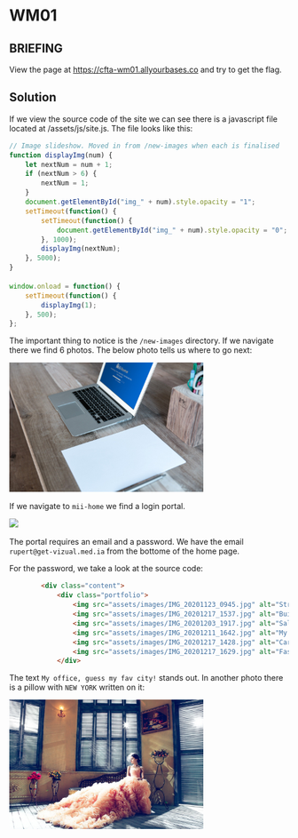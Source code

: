 # WM01
## BRIEFING
View the page at https://cfta-wm01.allyourbases.co and try to get the flag.

## Solution

If we view the source code of the site we can see there is a javascript file located at /assets/js/site.js. The file looks like this:

```js
// Image slideshow. Moved in from /new-images when each is finalised
function displayImg(num) {
    let nextNum = num + 1;
    if (nextNum > 6) {
        nextNum = 1;
    }
    document.getElementById("img_" + num).style.opacity = "1";
    setTimeout(function() {
        setTimeout(function() {
            document.getElementById("img_" + num).style.opacity = "0";
        }, 1000);
        displayImg(nextNum);
    }, 5000);
}

window.onload = function() {
    setTimeout(function() {
        displayImg(1);
    }, 500);
};
```

The important thing to notice is the `/new-images` directory. If we navigate there we find 6 photos. The below photo tells us where to go next:

<img src="miihome.jpg" width="350" >

If we navigate to `mii-home` we find a login portal. 

<img src="portal.jpg" width="350" >

The portal requires an email and a password. We have the email `rupert@get-vizual.med.ia` from the bottome of the home page.


For the password, we take a look at the source code:

```html
        <div class="content">
            <div class="portfolio">
                <img src="assets/images/IMG_20201123_0945.jpg" alt="Street scene" id="img_1" style="opacity: 0"><br>
                <img src="assets/images/IMG_20201217_1537.jpg" alt="Buildings" id="img_2" style="opacity: 0"><br>
                <img src="assets/images/IMG_20201203_1917.jpg" alt="Salad" id="img_3" style="opacity: 0"><br>
                <img src="assets/images/IMG_20201211_1642.jpg" alt="My office, guess my fav city!" id="img_4" style="opacity: 0"><br>
                <img src="assets/images/IMG_20201217_1428.jpg" alt="Car" id="img_5" style="opacity: 0"><br>
                <img src="assets/images/IMG_20201217_1629.jpg" alt="Fashion" id="img_6" style="opacity: 0"><br>
            </div>
```
The text `My office, guess my fav city!` stands out. In another photo there is a pillow with `NEW YORK` written on it:

<img src="pillow.jpg" width="350" >


